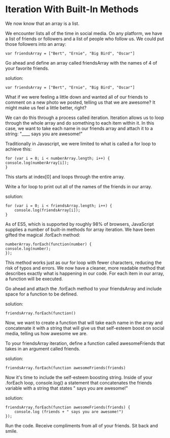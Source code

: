 # Iteration With Built-In Methods

We now know that an array is a list.

We encounter lists all of the time in social media. On any platform, we have a list of friends or followers and a list of people who follow us. We could put those followers into an array:
```
var friendsArray = ["Bert", "Ernie", "Big Bird", "Oscar"]
```
Go ahead and define an array called friendsArray with the names of 4 of your favorite friends.

solution:
```
var friendsArray = ["Bert", "Ernie", "Big Bird", "Oscar"]
```
What if we were feeling a little down and wanted all of our friends to comment on a new photo we posted, telling us that we are awesome? It might make us feel a little better, right?

We can do this through a process called iteration. Iteration allows us to loop through the whole array and do something to each item within it. In this case, we want to take each name in our friends array and attach it to a string: "____ says you are awesome!"

Traditionally in Javascript, we were limited to what is called a for loop to achieve this:
```
for (var i = 0; i < numberArray.length; i++) {
console.log(numberArray[i]);
}
```
This starts at index[0] and loops through the entire array.

Write a for loop to print out all of the names of the friends in our array.

solution:
```
for (var i = 0; i < friendsArray.length; i++) {
    console.log(friendsArray[i]);
}
```
As of ES5, which is supported by roughly 98% of browsers, JavaScript supplies a number of built-in methods for array iteration. We have been gifted the magical .forEach method:
```
numberArray.forEach(function(number) {
console.log(number);
});
```
This method works just as our for loop with fewer characters, reducing the risk of typos and errors. We now have a cleaner, more readable method that describes exactly what is happening in our code. For each item in our array, a function will be executed.

Go ahead and attach the .forEach method to your friendsArray and include space for a function to be defined.

solution:
```
friendsArray.forEach(function()
```
Now, we want to create a function that will take each name in the array and concatenate it with a string that will give us that self-esteem boost on social media, telling us how awesome we are.

To your friendsArray iteration, define a function called awesomeFriends that takes in an argument called friends. 

solution:
```
friendsArray.forEach(function awesomeFriends(friends)
```
Now it's time to include the self-esteem boosting string. Inside of your .forEach loop, console.log() a statement that concatenates the friends variable with a string that states " says you are awesome!"

solution:
```
friendsArray.forEach(function awesomeFriends(friends) {
    console.log (friends + " says you are awesome!")
});
```
Run the code. Receive compliments from all of your friends. Sit back and smile.

